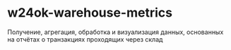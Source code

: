 # w24ok-warehouse-metrics
Получение, агрегация, обработка и визуализация данных, основанных на отчётах о транзакциях проходящих через склад
